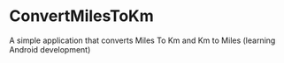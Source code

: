 # ConvertMilesToKm
A simple application that converts Miles To Km and Km to Miles (learning Android development)
